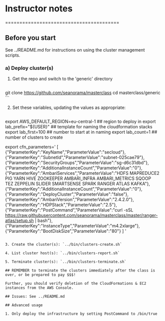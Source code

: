 # Instructor notes
========================================

## Before you start

See ../README.md for instructions on using the cluster management scripts.

### a) Deploy cluster(s)

1. Get the repo and switch to the 'generic' directory

    ```
git clone https://github.com/seanorama/masterclass
cd masterclass/generic
    ```

2. Set these variables, updating the values as appropriate:

   ```sh
export AWS_DEFAULT_REGION=eu-central-1  ## region to deploy in
export lab_prefix="${USER}"          ## template for naming the cloudformation stacks
export lab_first=100                 ## number to start at in naming
export lab_count=1                   ## number of clusters to create

export cfn_parameters='
[
  {"ParameterKey":"KeyName","ParameterValue":"secloud"},
  {"ParameterKey":"SubnetId","ParameterValue":"subnet-025cae79"},
  {"ParameterKey":"SecurityGroups","ParameterValue":"sg-d6c31dbd"},
  {"ParameterKey":"AdditionalInstanceCount","ParameterValue":"0"},
  {"ParameterKey":"AmbariServices","ParameterValue":"HDFS MAPREDUCE2 PIG YARN HIVE ZOOKEEPER AMBARI_INFRA AMBARI_METRICS SQOOP TEZ ZEPPELIN SLIDER SMARTSENSE SPARK RANGER ATLAS KAFKA"},
  {"ParameterKey":"AdditionalInstanceCount","ParameterValue":"0"},
  {"ParameterKey":"DeployCluster","ParameterValue":"false"},
  {"ParameterKey":"AmbariVersion","ParameterValue":"2.4.2.0"},
  {"ParameterKey":"HDPStack","ParameterValue":"2.5"},
  {"ParameterKey":"PostCommand","ParameterValue":"curl -sSL https://raw.githubusercontent.com/seanorama/masterclass/master/ranger-atlas/setup.sh | bash"},
  {"ParameterKey":"InstanceType","ParameterValue":"m4.2xlarge"},
  {"ParameterKey":"BootDiskSize","ParameterValue":"80"}
]
'
   ```

3. Create the cluster(s): `../bin/clusters-create.sh`

4. List cluster host(s): `../bin/clusters-report.sh`

5. Terminate cluster(s): `../bin/clusters-terminate.sh`

## REMEMBER to terminate the clusters immediately after the class is over, or be prepared to pay $$$!

Further, you should verify deletion of the CloudFormations & EC2 instances from the AWS Console.

## Issues: See ../README.md

## Advanced usage

1. Only deploy the infrastructure by setting PostCommand to /bin/true

